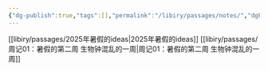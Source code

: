 ```yaml
---
{"dg-publish":true,"tags":[],"permalink":"/libiry/passages/notes/","dgPassFrontmatter":true,"noteIcon":"","created":"2025-07-05T16:27:49.079+08:00","updated":"2025-07-13T22:32:56.087+08:00"}
---
```



[[libiry/passages/2025年暑假的ideas\|2025年暑假的ideas]]
[[libiry/passages/周记01：暑假的第二周 生物钟混乱的一周\|周记01：暑假的第二周 生物钟混乱的一周]]

